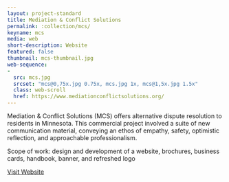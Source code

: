 ```yaml
---
layout: project-standard
title: Mediation & Conflict Solutions
permalink: :collection/mcs/
keyname: mcs
media: web
short-description: Website
featured: false
thumbnail: mcs-thumbnail.jpg
web-sequence: 
- 
  src: mcs.jpg
  srcset: "mcs@0,75x.jpg 0.75x, mcs.jpg 1x, mcs@1,5x.jpg 1.5x"
  class: web-scroll
  href: https://www.mediationconflictsolutions.org/
---
```


Mediation & Conflict Solutions (MCS) offers alternative dispute resolution to residents in Minnesota. This commercial project involved a suite of new communication material, conveying an ethos of empathy, safety, optimistic reflection, and approachable professionalism.

Scope of work: design and development of a website, brochures, business cards, handbook, banner, and refreshed logo

<a class="learn-more" href="https://amsale.com" target="_blank">Visit Website<span class="lg-right-arrow"></span></a> 
